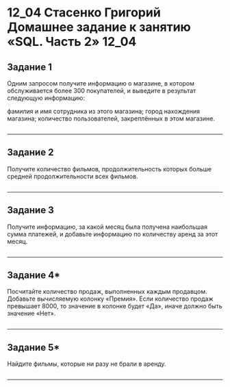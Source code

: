 # 12_04 Стасенко Григорий Домашнее задание к занятию «SQL. Часть 2» 12_04

## Задание 1
Одним запросом получите информацию о магазине, в котором обслуживается более 300 покупателей, и выведите в результат следующую информацию:

фамилия и имя сотрудника из этого магазина;
город нахождения магазина;
количество пользователей, закреплённых в этом магазине.

````

````
---
## Задание 2
Получите количество фильмов, продолжительность которых больше средней продолжительности всех фильмов.

````

````
---

## Задание 3
Получите информацию, за какой месяц была получена наибольшая сумма платежей, и добавьте информацию по количеству аренд за этот месяц.

````

````
---

## Задание 4*
Посчитайте количество продаж, выполненных каждым продавцом. Добавьте вычисляемую колонку «Премия». Если количество продаж превышает 8000, то значение в колонке будет «Да», иначе должно быть значение «Нет».

````

````
---

## Задание 5*
Найдите фильмы, которые ни разу не брали в аренду.

````

````
---
